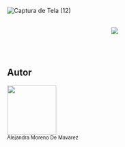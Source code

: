 ![Captura de Tela (12)](https://user-images.githubusercontent.com/95763807/153254760-17f4dca5-ad90-4bf3-82e4-242f1032ff74.png)
<br><br>
<p align="center">
<img src="http://img.shields.io/static/v1?label=STATUS&message=EM%20DESENVOLVIMENTO&color=GREEN&style=for-the-badge"/>
</p>
<br><br>

<h2>Autor</h2>
<img src="https://avatars.githubusercontent.com/u/95763807?s=96&v=4" width=115><br><sub>Alejandra Moreno De Mavarez</sub>

